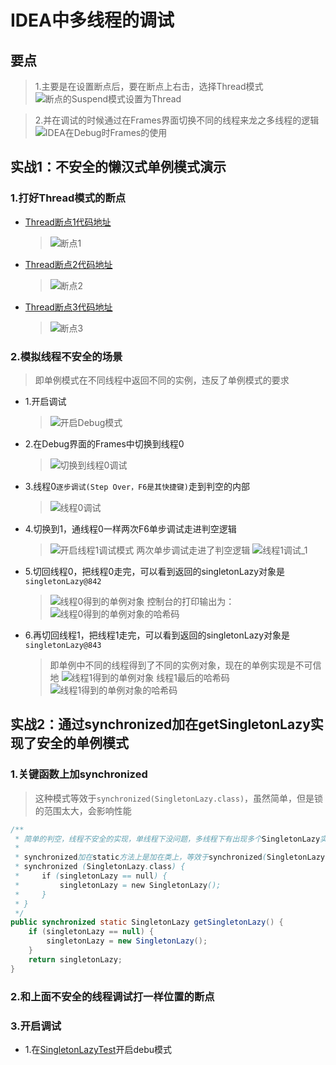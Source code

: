 # IDEA中多线程的调试
## 要点
> 1.主要是在设置断点后，要在断点上右击，选择Thread模式
![断点的Suspend模式设置为Thread](images/IDEA中调试多线程的关键_断点的Suspend模式设置为Thread.png)

> 2.并在调试的时候通过在Frames界面切换不同的线程来龙之多线程的逻辑
![IDEA在Debug时Frames的使用](images/IDEA在Debug时Frames的使用.png)

## 实战1：不安全的懒汉式单例模式演示

### 1.打好Thread模式的断点
+ [Thread断点1代码地址](../../../../../../src/test/java/第4到27章_23大设计模式/第08章_单例模式/懒汉式/线程不安全的实现/SingletonLazyTest.java)
  > ![断点1](images/断点1.png)

+ [Thread断点2代码地址](../../../../../../src/test/java/第4到27章_23大设计模式/第08章_单例模式/懒汉式/线程不安全的实现/SingletonLazyTest.java)
  > ![断点2](images/断点2.png)

+ [Thread断点3代码地址](线程不安全的实现/SingletonLazy.java)
  > ![断点3](images/断点3.png)

### 2.模拟线程不安全的场景
> 即单例模式在不同线程中返回不同的实例，违反了单例模式的要求
+ 1.开启调试
  > ![开启Debug模式](images/开启Debug模式.png)
+ 2.在Debug界面的Frames中切换到线程0
  > ![切换到线程0调试](images/切换到线程0调试.png)
+ 3.线程0`逐步调试(Step Over，F6是其快捷键)`走到判空的内部
  > ![线程0调试](images/线程0调试_1.png)
+ 4.切换到1，通线程0一样两次F6单步调试走进判空逻辑
  > ![开启线程1调试模式](images/开启线程1调试模式.png)
  > 两次单步调试走进了判空逻辑
  > ![线程1调试_1](images/线程1调试_1.png)
+ 5.切回线程0，把线程0走完，可以看到返回的singletonLazy对象是`singletonLazy@842`
  > ![线程0得到的单例对象](images/线程0得到的单例对象.png)
  > 控制台的打印输出为：
  > ![线程0得到的单例对象的哈希码](images/线程0得到的单例对象的哈希码.png)
+ 6.再切回线程1，把线程1走完，可以看到返回的singletonLazy对象是`singletonLazy@843`
  > 即单例中不同的线程得到了不同的实例对象，现在的单例实现是不可信地
  > ![线程1得到的单例对象](images/线程1得到的单例对象.png)
  > 线程1最后的哈希码
  > ![线程1得到的单例对象的哈希码](images/线程1得到的单例对象的哈希码.png)

## 实战2：通过synchronized加在getSingletonLazy实现了安全的单例模式
### 1.关键函数上加synchronized
> 这种模式等效于`synchronized(SingletonLazy.class)`，虽然简单，但是锁的范围太大，会影响性能
```java
/**
 * 简单的判空，线程不安全的实现，单线程下没问题，多线程下有出现多个SingletonLazy实例的风险
 *
 * synchronized加在static方法上是加在类上，等效于synchronized(SingletonLazy.class)，即
 * synchronized (SingletonLazy.class) {
 *     if (singletonLazy == null) {
 *         singletonLazy = new SingletonLazy();
 *     }
 * }
 */
public synchronized static SingletonLazy getSingletonLazy() {
    if (singletonLazy == null) {
        singletonLazy = new SingletonLazy();
    }
    return singletonLazy;
}
```
### 2.和上面不安全的线程调试打一样位置的断点
### 3.开启调试
+ 1.在[SingletonLazyTest](../../../../../../src/test/java/第4到27章_23大设计模式/第08章_单例模式/懒汉式/基于synchronized关键字的线程安全的实现/SingletonLazyTest.java)开启debu模式
